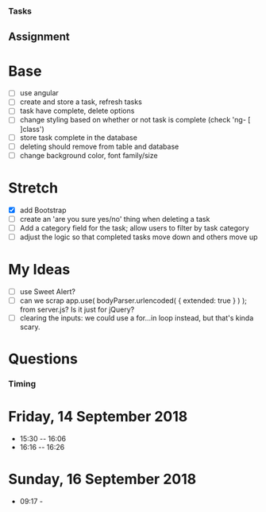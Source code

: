 
### Tasks

## Assignment

# Base
- [ ] use angular
- [ ] create and store a task, refresh tasks
- [ ] task have complete, delete options
- [ ] change styling based on whether or not task is complete (check 'ng- [ ]class')
- [ ] store task complete in the database
- [ ] deleting should remove from table and database
- [ ] change background color, font family/size
# Stretch
- [x] add Bootstrap
- [ ] create an 'are you sure yes/no' thing when deleting a task
- [ ] Add a category field for the task; allow users to filter by task category
- [ ] adjust the logic so that completed tasks move down and others move up

# My Ideas

- [ ] use Sweet Alert?
- [ ] can we scrap app.use( bodyParser.urlencoded( { extended: true } ) ); from server.js? Is it just for jQuery?
- [ ] clearing the inputs: we could use a for...in loop instead, but that's kinda scary.

# Questions


### Timing

# Friday, 14 September 2018
- 15:30 -- 16:06
- 16:16 -- 16:26

# Sunday, 16 September 2018
- 09:17 - 
